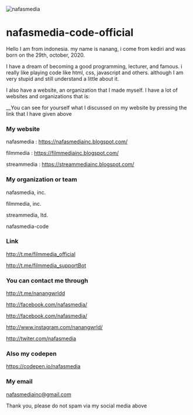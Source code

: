 ![nafasmedia](https://1.bp.blogspot.com/-48YQHDn1Js0/XvvXtK14v5I/AAAAAAAABUM/uETTSLxxTTEO3pQdp4fz-wPA2eCqCUZUACK4BGAsYHg/s320/nafasmedia-img.png)


# nafasmedia-code-official

Hello I am from indonesia.
my name is nanang, i come from kediri and was born on the 29th, october, 2020.

I have a dream of becoming a good programming, lecturer, and famous.
i really like playing code like html, css, javascript and others.
although I am very stupid and still understand a little about it.

I also have a website, an organization that I made myself. I have a lot of websites and organizations
that is:

__You can see for yourself what I discussed on my website by pressing the link that I have given above

### My website

nafasmedia : https://nafasmediainc.blogspot.com/

filmmedia : https://filmmediainc.blogspot.com/

streammedia : https://streammediainc.blogspot.com/

### My organization or team

nafasmedia, inc.

filmmedia, inc.

streammedia, ltd.

nafasmedia-code

### Link
http://t.me/filmmedia_official

http://t.me/filmmedia_supportBot

### You can contact me through
http://t.me/nanangwrldd

http://facebook.com/nafasmedia/

http://facebook.com/nafasmedia/

http://www.instagram.com/nanangwrld/

http://twiter.com/nafasmedia

### Also my codepen

https://codepen.io/nafasmedia

### My email

nafasmediainc@gmail.com

Thank you, please do not spam via my social media above
